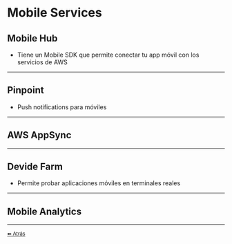 # Mobile Services

## Mobile Hub
* Tiene un Mobile SDK que permite conectar tu app móvil con los servicios de AWS
---

## Pinpoint
* Push notifications para móviles
---

## AWS AppSync
---

## Devide Farm
* Permite probar aplicaciones móviles en terminales reales
---

## Mobile Analytics
---

[<small>⬅ Atrás</small>](./../index.md)